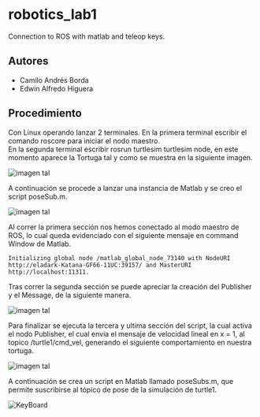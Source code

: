 # robotics_lab1
Connection to ROS with matlab and teleop keys.

## Autores

- Camilo Andrés Borda
- Edwin Alfredo Higuera

## Procedimiento

<p>Con Linux operando lanzar 2 terminales. En la primera terminal escribir el comando roscore
para iniciar el nodo maestro. <br>En la segunda terminal escribir rosrun turtlesim turtlesim node, en este momento aparece la Tortuga tal y como se muestra en la siguiente imagen.</p>

![imagen tal](https://i.postimg.cc/zHpqHHZG/2022-04-06-19-05.png)

<p>A continuación se procede a lanzar una instancia de Matlab y se creo el script poseSub.m.</p>

![imagen tal](https://i.postimg.cc/nCrDtZZf/2022-04-07-07-20.png)

<p>Al correr la primera sección nos hemos conectado al modo maestro de ROS, lo cual queda evidenciado con el siguiente mensaje en command Window de Matlab.</p>

``` The value of the ROS_MASTER_URI environment variable, http://localhost:11311, will be used to connect to the ROS master.
Initializing global node /matlab_global_node_73140 with NodeURI http://eladark-Katana-GF66-11UC:39157/ and MasterURI http://localhost:11311.
```
<p>Tras correr la segunda sección se puede apreciar la creación del Publisher y el Message, de la siguiente manera. </p>

![imagen tal](https://i.postimg.cc/62rWw1MR/2022-04-06-19-13.png)

<p>Para finalizar se ejecuta la tercera y ultima sección del script, la cual activa el nodo Publisher, el cual envia el mensaje de velocidad lineal en x = 1, al topico /turtle1/cmd_vel, generando el siguiente comportamiento en nuestra tortuga. </p>

![imagen tal](https://i.postimg.cc/0K98Nd44/2022-04-06-19-15.png)

<p>A continuación se crea un script en Matlab llamado poseSubs.m, que permite suscribirse al tópico de pose de la simulación de turtle1.</p>





![KeyBoard](https://i.postimg.cc/RqXH8hkT/2022-04-06-23-29.png)
